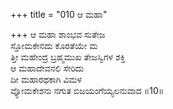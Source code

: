 +++
title = "010 ಆ ಮಹಾ"

+++
ಆ ಮಹಾ ಶಾಂಭವ ಸುತೇಜ  
ಸ್ತೋಮಕೇನದು ಕೊರತೆಯೇ ಮ  
ತ್ತೀ ಮಹೇಂದ್ರ ಬ್ರಹ್ಮಮುಖ ತೇಜಸ್ವಿಗಳ ಶಕ್ತಿ  
ಆ ಮಹಾದೇವನಲಿ ಸೇರಿದು  
ದೀ ಮಹಾರಥಕಾಗಿ ವಿಮಳ  
ವ್ಯೋಮಕೇಶನು ನಗುತ ಬಿಜಯಂಗೆಯ್ಯಲನುವಾದ      ॥10॥